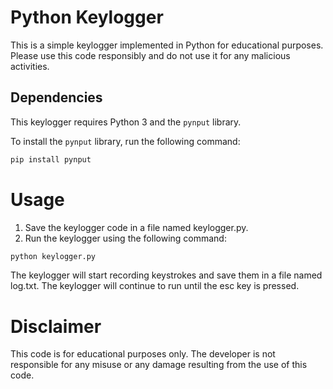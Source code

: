 # Python Keylogger

This is a simple keylogger implemented in Python for educational purposes. Please use this code responsibly and do not use it for any malicious activities.

## Dependencies

This keylogger requires Python 3 and the `pynput` library.

To install the `pynput` library, run the following command:

```sh
pip install pynput
```

# Usage
1. Save the keylogger code in a file named keylogger.py.
2. Run the keylogger using the following command:

```sh
python keylogger.py
```
The keylogger will start recording keystrokes and save them in a file named log.txt. The keylogger will continue to run until the esc key is pressed.

# Disclaimer
This code is for educational purposes only. The developer is not responsible for any misuse or any damage resulting from the use of this code.
